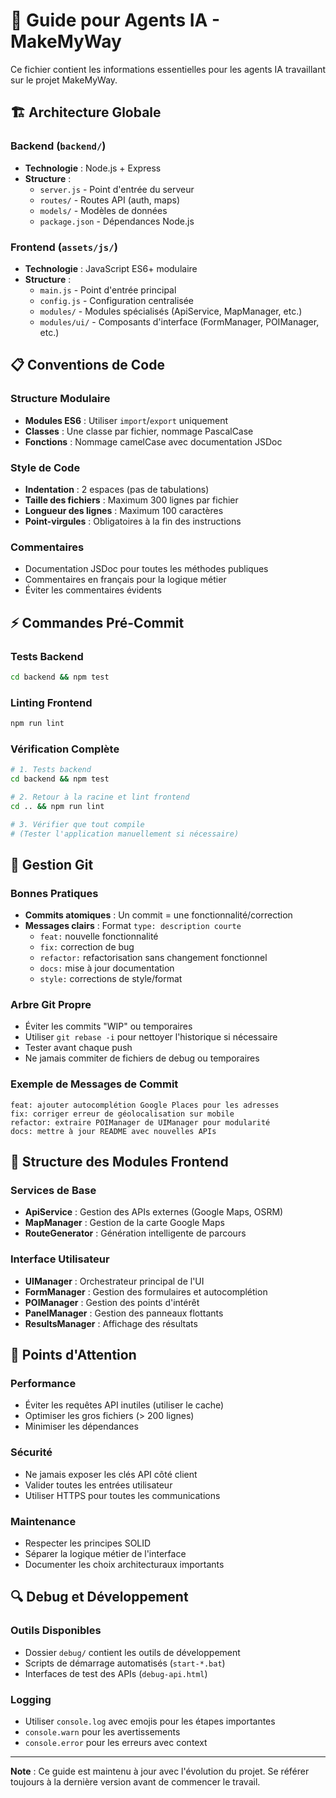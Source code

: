 # 🤖 Guide pour Agents IA - MakeMyWay

Ce fichier contient les informations essentielles pour les agents IA travaillant sur le projet MakeMyWay.

## 🏗️ Architecture Globale

### Backend (`backend/`)
- **Technologie** : Node.js + Express
- **Structure** :
  - `server.js` - Point d'entrée du serveur
  - `routes/` - Routes API (auth, maps)
  - `models/` - Modèles de données
  - `package.json` - Dépendances Node.js

### Frontend (`assets/js/`)
- **Technologie** : JavaScript ES6+ modulaire
- **Structure** :
  - `main.js` - Point d'entrée principal
  - `config.js` - Configuration centralisée
  - `modules/` - Modules spécialisés (ApiService, MapManager, etc.)
  - `modules/ui/` - Composants d'interface (FormManager, POIManager, etc.)

## 📋 Conventions de Code

### Structure Modulaire
- **Modules ES6** : Utiliser `import`/`export` uniquement
- **Classes** : Une classe par fichier, nommage PascalCase
- **Fonctions** : Nommage camelCase avec documentation JSDoc

### Style de Code
- **Indentation** : 2 espaces (pas de tabulations)
- **Taille des fichiers** : Maximum 300 lignes par fichier
- **Longueur des lignes** : Maximum 100 caractères
- **Point-virgules** : Obligatoires à la fin des instructions

### Commentaires
- Documentation JSDoc pour toutes les méthodes publiques
- Commentaires en français pour la logique métier
- Éviter les commentaires évidents

## ⚡ Commandes Pré-Commit

### Tests Backend
```bash
cd backend && npm test
```

### Linting Frontend
```bash
npm run lint
```

### Vérification Complète
```bash
# 1. Tests backend
cd backend && npm test

# 2. Retour à la racine et lint frontend
cd .. && npm run lint

# 3. Vérifier que tout compile
# (Tester l'application manuellement si nécessaire)
```

## 🌳 Gestion Git

### Bonnes Pratiques
- **Commits atomiques** : Un commit = une fonctionnalité/correction
- **Messages clairs** : Format `type: description courte`
  - `feat:` nouvelle fonctionnalité
  - `fix:` correction de bug  
  - `refactor:` refactorisation sans changement fonctionnel
  - `docs:` mise à jour documentation
  - `style:` corrections de style/format

### Arbre Git Propre
- Éviter les commits "WIP" ou temporaires
- Utiliser `git rebase -i` pour nettoyer l'historique si nécessaire
- Tester avant chaque push
- Ne jamais commiter de fichiers de debug ou temporaires

### Exemple de Messages de Commit
```
feat: ajouter autocomplétion Google Places pour les adresses
fix: corriger erreur de géolocalisation sur mobile
refactor: extraire POIManager de UIManager pour modularité
docs: mettre à jour README avec nouvelles APIs
```

## 🔧 Structure des Modules Frontend

### Services de Base
- **ApiService** : Gestion des APIs externes (Google Maps, OSRM)
- **MapManager** : Gestion de la carte Google Maps
- **RouteGenerator** : Génération intelligente de parcours

### Interface Utilisateur
- **UIManager** : Orchestrateur principal de l'UI
- **FormManager** : Gestion des formulaires et autocomplétion
- **POIManager** : Gestion des points d'intérêt
- **PanelManager** : Gestion des panneaux flottants
- **ResultsManager** : Affichage des résultats

## 🚀 Points d'Attention

### Performance
- Éviter les requêtes API inutiles (utiliser le cache)
- Optimiser les gros fichiers (> 200 lignes)
- Minimiser les dépendances

### Sécurité
- Ne jamais exposer les clés API côté client
- Valider toutes les entrées utilisateur
- Utiliser HTTPS pour toutes les communications

### Maintenance
- Respecter les principes SOLID
- Séparer la logique métier de l'interface
- Documenter les choix architecturaux importants

## 🔍 Debug et Développement

### Outils Disponibles
- Dossier `debug/` contient les outils de développement
- Scripts de démarrage automatisés (`start-*.bat`)
- Interfaces de test des APIs (`debug-api.html`)

### Logging
- Utiliser `console.log` avec emojis pour les étapes importantes
- `console.warn` pour les avertissements
- `console.error` pour les erreurs avec context

---

**Note** : Ce guide est maintenu à jour avec l'évolution du projet. Se référer toujours à la dernière version avant de commencer le travail.
